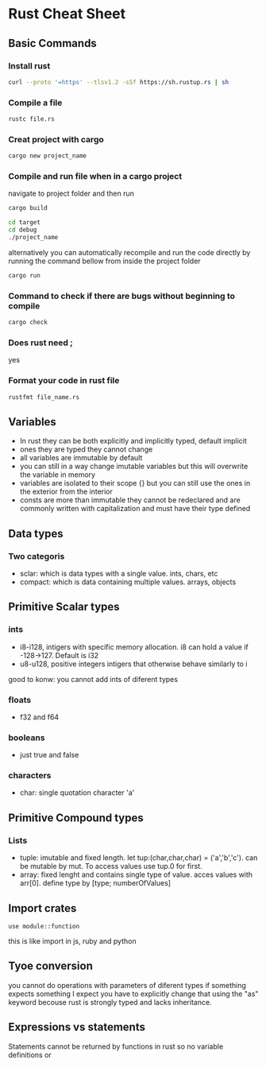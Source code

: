 # Rust Cheat Sheet

## Basic Commands

### Install rust
```sh
curl --proto '=https' --tlsv1.2 -sSf https://sh.rustup.rs | sh
```

### Compile a file
```sh
rustc file.rs
```

### Creat project with cargo
```sh
cargo new project_name
```

### Compile and run file when in a cargo project
navigate to project folder and then run
```sh
cargo build
```
```sh
cd target
cd debug
./project_name
```

alternatively you can automatically recompile and run the code directly by running the command bellow from inside the project folder
```sh
cargo run
```

### Command to check if there are bugs without beginning to compile
```sh
cargo check
```

### Does rust need ;
yes 

### Format your code in rust file
```sh
rustfmt file_name.rs
```

## Variables
- In rust they can be both explicitly and implicitly typed, default implicit
- ones they are typed they cannot change
- all variables are immutable by default
- you can still in a way change imutable variables but this will overwrite the variable in memory
- variables are isolated to their scope {} but you can still use the ones in the exterior from the interior
- consts are more than immutable they cannot be redeclared and are commonly written with capitalization and must have their type defined

## Data types
### Two categoris
- sclar: which is data types with a single value. ints, chars, etc
- compact: which is data containing multiple values. arrays, objects

## Primitive Scalar types

### ints
- i8-i128, intigers with specific memory allocation. i8 can hold a value if -128->127. Default is i32
- u8-u128, positive integers intigers that otherwise behave similarly to i

good to konw: you cannot add ints of diferent types

### floats
- f32 and f64

### booleans
- just true and false

### characters
- char: single quotation character 'a'

## Primitive Compound types

### Lists
- tuple: imutable and fixed length. let tup:(char,char,char) = ('a','b','c'). can be mutable by mut. To access values use tup.0 for first.
- array: fixed lenght and contains single type of value. acces values with arr[0]. define type by [type; numberOfValues]

## Import crates
```ru
use module::function
```
this is like import in js, ruby and python

## Tyoe conversion
you cannot do operations with parameters of diferent types if something expects something I expect you have to explicitly change that using the "as" keyword becouse rust is strongly typed and lacks inheritance.

## Expressions vs statements
Statements cannot be returned by functions in rust so no variable definitions or 




